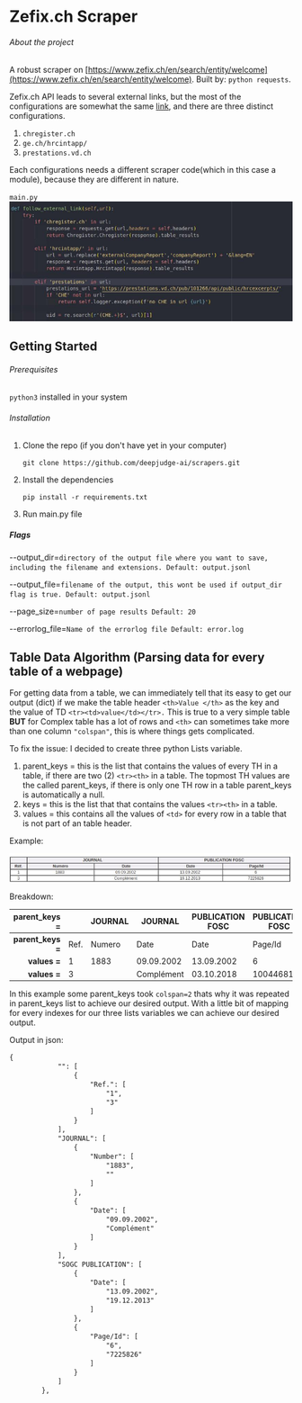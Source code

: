 # Zefix.ch Scraper

###### About the project

A robust scraper on [https://www.zefix.ch/en/search/entity/welcome](https://www.zefix.ch/en/search/entity/welcome). Built by: `python requests`.

Zefix.ch API leads to several external links, but the most of the configurations are somewhat the same [link](https://www.zefix.ch/ZefixREST/api/v1/appConfigData.json), and there are three distinct configurations.

1. `chregister.ch`
2. `ge.ch/hrcintapp/`
3. `prestations.vd.ch`

Each configurations needs a different scraper code(which in this case a module), because they are different in nature.

`main.py`
![Alt text](image/README/threeConfig.jpg?raw=true "Title")

## Getting Started

###### Prerequisites

`python3` installed in your system

###### Installation

1. Clone the repo (if you don't have yet in your computer)
   ```
   git clone https://github.com/deepjudge-ai/scrapers.git
   ```
2. Install the dependencies
   ```
   pip install -r requirements.txt
   ```
3. Run main.py file

##### Flags

--output_dir=`directory of the output file where you want to save, including the filename and extensions. Default: output.jsonl`

--output_file=`filename of the output, this wont be used if output_dir flag is true. Default: output.jsonl`

--page_size=`number of page results Default: 20`

--errorlog_file=`Name of the errorlog file Default: error.log`

## Table Data Algorithm (Parsing data for every table of a webpage)

For getting data from a table, we can immediately tell that its easy to get our output (dict) if we make the table header `<th>Value </th>` as the key and the value of TD `<tr><td>value</td></tr>.` This is true to a very simple table **BUT** for Complex table has a lot of rows and `<th>` can sometimes take more than one column `"colspan"`, this is where things gets complicated.

To fix the issue:
I decided to create three python Lists variable.

1. parent_keys = this is the list that contains the values of every TH in a table, if there are two (2) `<tr><th>` in a table. The topmost TH values are the called parent_keys, if there is only one TH row in a table parent_keys is automatically a null.
2. keys = this is the list that that contains the values `<tr><th>` in a table.
3. values = this contains all the values of `<td>` for every row in a table that is not part of an table header.

Example:

![Alt text](image/README/tableSample.jpg?raw=true "Title")

Breakdown:

|     parent_keys = |      | JOURNAL | JOURNAL    | PUBLICATION FOSC | PUBLICATION FOSC |
| ----------------: | ---- | ------- | ---------- | ---------------- | ---------------- |
| **parent_keys =** | Ref. | Numero  | Date       | Date             | Page/Id          |
|      **values =** | 1    | 1883    | 09.09.2002 | 13.09.2002       | 6                |
|      **values =** | 3    |         | Complément | 03.10.2018       | 1004468146       |

In this example some parent_keys took `colspan=2` thats why it was repeated in parent_keys list to achieve our desired output. With a little bit of mapping for every indexes for our three lists variables we can achieve our desired output.

Output in json:

```
{
            "": [
                {
                    "Ref.": [
                        "1",
                        "3"
                    ]
                }
            ],
            "JOURNAL": [
                {
                    "Number": [
                        "1883",
                        ""
                    ]
                },
                {
                    "Date": [
                        "09.09.2002",
                        "Complément"
                    ]
                }
            ],
            "SOGC PUBLICATION": [
                {
                    "Date": [
                        "13.09.2002",
                        "19.12.2013"
                    ]
                },
                {
                    "Page/Id": [
                        "6",
                        "7225826"
                    ]
                }
            ]
        },
```
